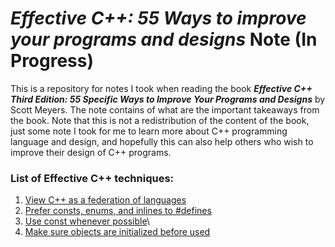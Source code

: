# *Effective C++:  55 Ways to improve your programs and designs* Note (In Progress)
This is a repository for notes I took when reading the book ***Effective C++ Third Edition: 55 Specific Ways to Improve Your Programs and Designs*** by Scott Meyers. The note contains of what are the important takeaways from the book. Note that this is not a redistribution of the content of the book, just some note I took for me to learn more about C++ programming language and design, and hopefully this can also help others who wish to improve their design of C++ programs.

### List of Effective C++ techniques: 
1. [View C++ as a federation of languages](https://github.com/sliu-trinity/Effective-Cpp-55-Ways-Note/blob/master/item1.md)
2. [Prefer consts, enums, and inlines to #defines](https://github.com/sliu-trinity/Effective-Cpp-55-Ways-Note/blob/master/item2.md)
3. [Use const whenever possible](https://github.com/sliu-trinity/Effective-Cpp-55-Ways-Note/blob/master/item3.md)\
3. [Make sure objects are initialized before used](https://github.com/sliu-trinity/Effective-Cpp-55-Ways-Note/blob/master/item4.md)
